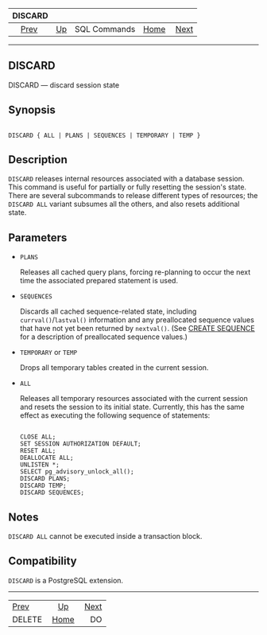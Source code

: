 <!--?xml version="1.0" encoding="UTF-8" standalone="no"?-->

|              DISCARD              |                                        |              |                                                       |                           |
| :-------------------------------: | :------------------------------------- | :----------: | ----------------------------------------------------: | ------------------------: |
| [Prev](sql-delete.html "DELETE")  | [Up](sql-commands.html "SQL Commands") | SQL Commands | [Home](index.html "PostgreSQL 17devel Documentation") |  [Next](sql-do.html "DO") |

***



## DISCARD

DISCARD — discard session state

## Synopsis

```

DISCARD { ALL | PLANS | SEQUENCES | TEMPORARY | TEMP }
```

## Description

`DISCARD` releases internal resources associated with a database session. This command is useful for partially or fully resetting the session's state. There are several subcommands to release different types of resources; the `DISCARD ALL` variant subsumes all the others, and also resets additional state.

## Parameters

*   `PLANS`

    Releases all cached query plans, forcing re-planning to occur the next time the associated prepared statement is used.

*   `SEQUENCES`

    Discards all cached sequence-related state, including `currval()`/`lastval()` information and any preallocated sequence values that have not yet been returned by `nextval()`. (See [CREATE SEQUENCE](sql-createsequence.html "CREATE SEQUENCE") for a description of preallocated sequence values.)

*   `TEMPORARY` or `TEMP`

    Drops all temporary tables created in the current session.

*   `ALL`

    Releases all temporary resources associated with the current session and resets the session to its initial state. Currently, this has the same effect as executing the following sequence of statements:

    ```

    CLOSE ALL;
    SET SESSION AUTHORIZATION DEFAULT;
    RESET ALL;
    DEALLOCATE ALL;
    UNLISTEN *;
    SELECT pg_advisory_unlock_all();
    DISCARD PLANS;
    DISCARD TEMP;
    DISCARD SEQUENCES;
    ```

## Notes

`DISCARD ALL` cannot be executed inside a transaction block.

## Compatibility

`DISCARD` is a PostgreSQL extension.

***

|                                   |                                                       |                           |
| :-------------------------------- | :---------------------------------------------------: | ------------------------: |
| [Prev](sql-delete.html "DELETE")  |         [Up](sql-commands.html "SQL Commands")        |  [Next](sql-do.html "DO") |
| DELETE                            | [Home](index.html "PostgreSQL 17devel Documentation") |                        DO |
